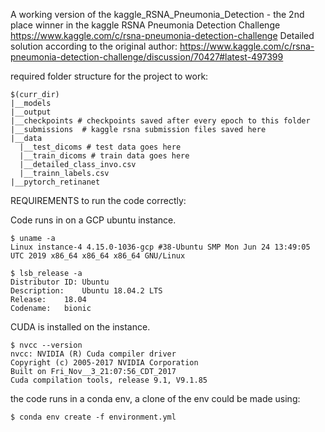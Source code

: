 A working version of the kaggle_RSNA_Pneumonia_Detection - the 2nd place winner in the kaggle RSNA Pneumonia Detection Challenge
https://www.kaggle.com/c/rsna-pneumonia-detection-challenge 
Detailed solution according to the original author:
https://www.kaggle.com/c/rsna-pneumonia-detection-challenge/discussion/70427#latest-497399

required folder structure for the project to work:

    $(curr_dir)
    |__models
    |__output
    |__checkpoints # checkpoints saved after every epoch to this folder
    |__submissions  # kaggle rsna submission files saved here
    |__data
      |__test_dicoms # test data goes here
      |__train_dicoms # train data goes here
      |__detailed_class_invo.csv
      |__trainn_labels.csv
    |__pytorch_retinanet

REQUIREMENTS to run the code correctly:

Code runs in on a GCP ubuntu instance.

    $ uname -a
    Linux instance-4 4.15.0-1036-gcp #38-Ubuntu SMP Mon Jun 24 13:49:05 UTC 2019 x86_64 x86_64 x86_64 GNU/Linux
 
    $ lsb_release -a
    Distributor ID:	Ubuntu
    Description:	Ubuntu 18.04.2 LTS
    Release:	18.04
    Codename:	bionic

CUDA is installed on the instance.

    $ nvcc --version
    nvcc: NVIDIA (R) Cuda compiler driver
    Copyright (c) 2005-2017 NVIDIA Corporation
    Built on Fri_Nov__3_21:07:56_CDT_2017
    Cuda compilation tools, release 9.1, V9.1.85

the code runs in a conda env, a clone of the env could be made using:

    $ conda env create -f environment.yml
